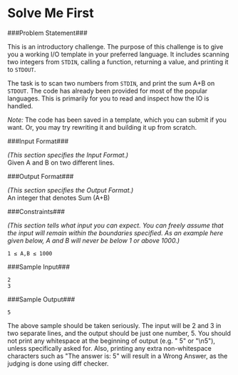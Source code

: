 Solve Me First
===================

###Problem Statement###

This is an introductory challenge. The purpose of this challenge is to give you a working I/O template in your preferred language. It includes scanning two integers from `STDIN`, calling a function, returning a value, and printing it to `STDOUT`.

The task is to scan two numbers from `STDIN`, and print the sum A+B on `STDOUT`. The code has already been provided for most of the popular languages. This is primarily for you to read and inspect how the IO is handled.

*Note:* The code has been saved in a template, which you can submit if you want. Or, you may try rewriting it and building it up from scratch.

###Input Format###

_(This section specifies the Input Format.)_  
Given A and B on two different lines.

###Output Format###

_(This section specifies the Output Format.)_  
An integer that denotes Sum (A+B)

###Constraints###

_(This section tells what input you can expect. You can freely assume that the input will remain within the boundaries specified. As an example here given below, A and B will never be below 1 or above 1000.)_

```
1 ≤ A,B ≤ 1000
```

###Sample Input###

```
2
3
```

###Sample Output###

```
5
```

The above sample should be taken seriously. The input will be 2 and 3 in two separate lines, and the output should be just one number, 5. You should not print any whitespace at the beginning of output (e.g. " 5" or "\n5"), unless specifically asked for. Also, printing any extra non-whitespace characters such as "The answer is: 5" will result in a Wrong Answer, as the judging is done using diff checker.